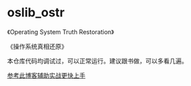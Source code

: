 # oslib_ostr
《Operating System Truth Restoration》

《操作系统真相还原》

本仓库代码均调试过，可以正常运行。建议跟书做，可以多看几遍。

[参考此博客辅助实战更快上手](https://blog.csdn.net/kanshanxd/category_12322348.html)

